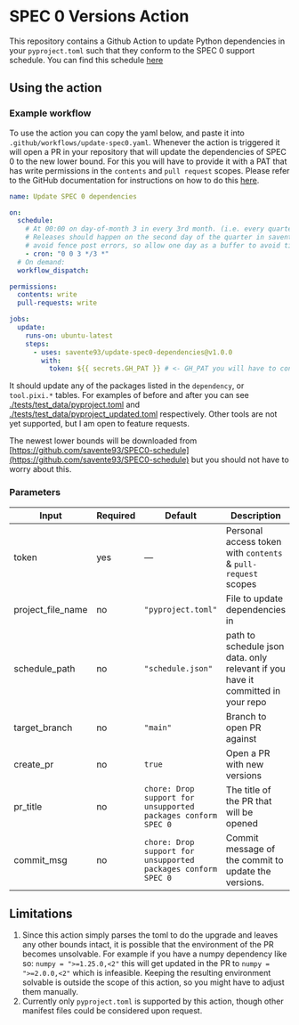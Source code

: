 # SPEC 0 Versions Action

This repository contains a Github Action to update Python dependencies in your `pyproject.toml` such that they conform to the SPEC 0 support schedule. You can find this schedule [here](https://scientific-python.org/specs/spec-0000/)

## Using the action


### Example workflow

To use the action you can copy the yaml below, and paste it into `.github/workflows/update-spec0.yaml`. Whenever the action is triggered it will open a PR in your repository that will update the dependencies of SPEC 0 to the new lower bound. For this you will have to provide it with a PAT that has write permissions in the `contents` and `pull request` scopes. Please refer to the GitHub documentation for instructions on how to do this [here](https://docs.github.com/en/authentication/keeping-your-account-and-data-secure/managing-your-personal-access-tokens).


```yaml
name: Update SPEC 0 dependencies

on:
  schedule:
    # At 00:00 on day-of-month 3 in every 3rd month. (i.e. every quarter)
    # Releases should happen on the second day of the quarter in savente93/SPEC0-schedule to 
    # avoid fence post errors, so allow one day as a buffer to avoid timing issues here as well.
    - cron: "0 0 3 */3 *"
  # On demand: 
  workflow_dispatch:

permissions:
  contents: write
  pull-requests: write

jobs:
  update:
    runs-on: ubuntu-latest
    steps:
      - uses: savente93/update-spec0-dependencies@v1.0.0
        with:
          token: ${{ secrets.GH_PAT }} # <- GH_PAT you will have to configure in the repo as a secret
```

It should update any of the packages listed in the `dependency`, or `tool.pixi.*` tables. For examples of before and after you can see [./tests/test_data/pyproject.toml](./tests/test_data/pyproject.toml) and [./tests/test_data/pyproject_updated.toml](./tests/test_data/pyproject_updated.toml) respectively. Other tools are not yet supported, but I am open to feature requests.

The newest lower bounds will be downloaded from [https://github.com/savente93/SPEC0-schedule](https://github.com/savente93/SPEC0-schedule) but you should not have to worry about this. 


### Parameters

| Input               | Required | Default            | Description                                                                    |
| ------------------- | -------- | ------------------ | -------------------------------------------------------------------------------|
| token               | yes      | —                  | Personal access token with `contents` & `pull-request` scopes                  |
| project\_file\_name | no       | `"pyproject.toml"` | File to update dependencies in                                                 |
| schedule\_path      | no       | `"schedule.json"`  | path to schedule json data. only relevant if you have it committed in your repo |
| target\_branch      | no       | `"main"`           | Branch to open PR against                                                      |
| create_pr           | no       | `true`             | Open a PR with new versions                                                    |
| pr_title            | no       | `chore: Drop support for unsupported packages conform SPEC 0`             | The title of the PR that will be opened                                                    |
| commit_msg            | no       | `chore: Drop support for unsupported packages conform SPEC 0`             | Commit message of the commit to update the versions.                                                     |


## Limitations

1. Since this action simply parses the toml to do the upgrade and leaves any other bounds intact, it is possible that the environment of the PR becomes unsolvable.
   For example if you have a numpy dependency like so: `numpy = ">=1.25.0,<2"` this will get updated in the PR to `numpy = ">=2.0.0,<2"` which is infeasible. 
   Keeping the resulting environment solvable is outside the scope of this action, so you might have to adjust them manually.
2. Currently only `pyproject.toml` is supported by this action, though other manifest files could be considered upon request. 

